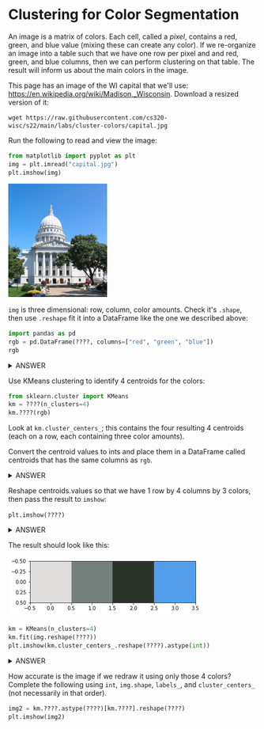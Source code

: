# Clustering for Color Segmentation

An image is a matrix of colors.  Each cell, called a *pixel*, contains
a red, green, and blue value (mixing these can create any color).  If
we re-organize an image into a table such that we have one row per
pixel and and red, green, and blue columns, then we can perform
clustering on that table.  The result will inform us about the main
colors in the image.

This page has an image of the WI capital that we'll use: https://en.wikipedia.org/wiki/Madison,_Wisconsin.  Download a resized version of it:

```
wget https://raw.githubusercontent.com/cs320-wisc/s22/main/labs/cluster-colors/capital.jpg
```

Run the following to read and view the image:

```python
from matplotlib import pyplot as plt
img = plt.imread("capital.jpg")
plt.imshow(img)
```

<img src="capital.jpg" width=200>

`img` is three dimensional: row, column, color amounts.  Check it's
`.shape`, then use `.reshape` fit it into a DataFrame like the one we
described above:

```python
import pandas as pd
rgb = pd.DataFrame(????, columns=["red", "green", "blue"])
rgb
```

<details>
    <summary>ANSWER</summary>
    <code>img.reshape(-1, 3)</code>
</details>

Use KMeans clustering to identify 4 centroids for the colors:

```python
from sklearn.cluster import KMeans
km = ????(n_clusters=4)
km.????(rgb)
```

Look at `km.cluster_centers_`; this contains the four resulting 4
centroids (each on a row, each containing three color amounts).

Convert the centroid values to ints and place them in a DataFrame
called centroids that has the same columns as `rgb`.

<details>
    <summary>ANSWER</summary>
    <code>pd.DataFrame(km.cluster_centers_.astype(int), columns=rgb.columns)</code>
</details>

Reshape centroids.values so that we have 1 row by 4 columns by 3
colors, then pass the result to `imshow`:

`plt.imshow(????)`

<details>
    <summary>ANSWER</summary>
    <code>centroids.values.reshape(1, 4, 3)</code>
</details>

The result should look like this:

<img src="4colors.png">

```python
km = KMeans(n_clusters=4)
km.fit(img.reshape(????))
plt.imshow(km.cluster_centers_.reshape(????).astype(int))
```

<details>
    <summary>ANSWER</summary>
    <code>-1,3</code> and <code>1,4,3</code>
</details>

How accurate is the image if we redraw it using only those 4 colors?
Complete the following using `int`, `img.shape`, `labels_`, and
`cluster_centers_` (not necessarily in that order).

```python
img2 = km.????.astype(????)[km.????].reshape(????)
plt.imshow(img2)
```

